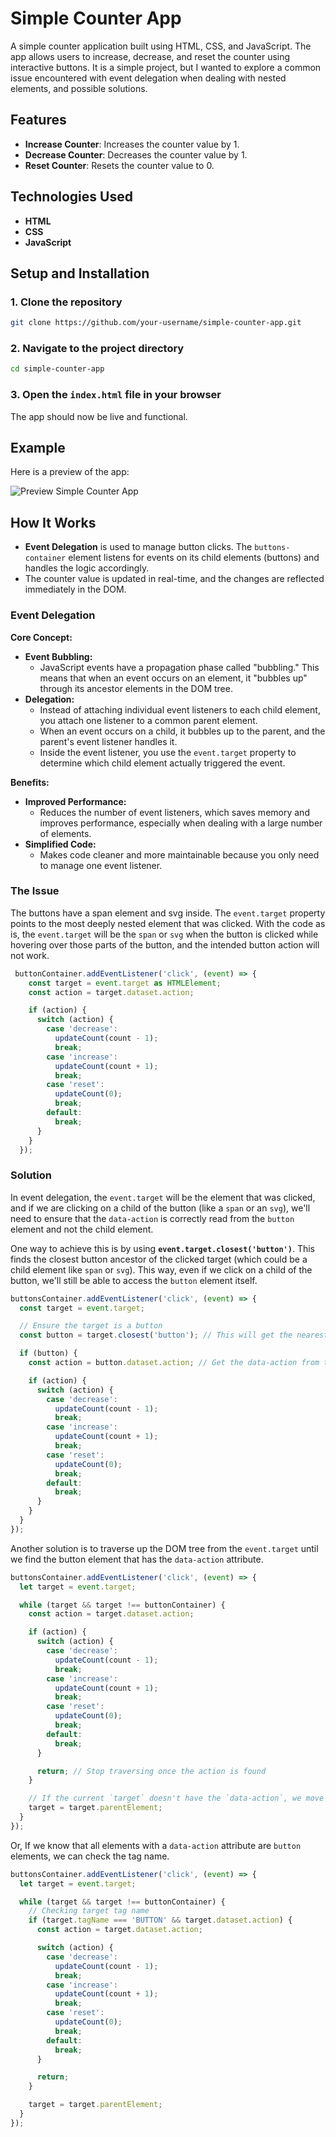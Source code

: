 # Simple Counter App

A simple counter application built using HTML, CSS, and JavaScript. The app allows users to increase, decrease, and reset the counter using interactive buttons. It is a simple project, but I wanted to explore a common issue encountered with event delegation when dealing with nested elements, and possible solutions.

## Features

- **Increase Counter**: Increases the counter value by 1.
- **Decrease Counter**: Decreases the counter value by 1.
- **Reset Counter**: Resets the counter value to 0.

## Technologies Used

- **HTML**
- **CSS**
- **JavaScript**

## Setup and Installation

### 1. Clone the repository

```bash
git clone https://github.com/your-username/simple-counter-app.git
```

### 2. Navigate to the project directory

```bash
cd simple-counter-app
```

### 3. Open the `index.html` file in your browser

The app should now be live and functional.

## Example

Here is a preview of the app:

![Preview Simple Counter App](./images/screenshot.png)

## How It Works

- **Event Delegation** is used to manage button clicks. The `buttons-container` element listens for events on its child elements (buttons) and handles the logic accordingly.
- The counter value is updated in real-time, and the changes are reflected immediately in the DOM.

### Event Delegation

**Core Concept:**

- **Event Bubbling:**
  - JavaScript events have a propagation phase called "bubbling." This means that when an event occurs on an element, it "bubbles up" through its ancestor elements in the DOM tree.
- **Delegation:**
  - Instead of attaching individual event listeners to each child element, you attach one listener to a common parent element.
  - When an event occurs on a child, it bubbles up to the parent, and the parent's event listener handles it.
  - Inside the event listener, you use the `event.target` property to determine which child element actually triggered the event.

**Benefits:**

- **Improved Performance:**
  - Reduces the number of event listeners, which saves memory and improves performance, especially when dealing with a large number of elements.
- **Simplified Code:**
  - Makes code cleaner and more maintainable because you only need to manage one event listener.

### The Issue

The buttons have a span element and svg inside. The `event.target` property points to the most deeply nested element that was clicked. With the code as is, the `event.target` will be the `span` or `svg` when the button is clicked while hovering over those parts of the button, and the intended button action will not work.

```js
 buttonContainer.addEventListener('click', (event) => {
    const target = event.target as HTMLElement;
    const action = target.dataset.action;

    if (action) {
      switch (action) {
        case 'decrease':
          updateCount(count - 1);
          break;
        case 'increase':
          updateCount(count + 1);
          break;
        case 'reset':
          updateCount(0);
          break;
        default:
          break;
      }
    }
  });
```

### Solution

In event delegation, the `event.target` will be the element that was clicked, and if we are clicking on a child of the button (like a `span` or an `svg`), we'll need to ensure that the `data-action` is correctly read from the `button` element and not the child element.

One way to achieve this is by using **`event.target.closest('button')`**. This finds the closest button ancestor of the clicked target (which could be a child element like `span` or `svg`). This way, even if we click on a child of the button, we'll still be able to access the `button` element itself.

```js
buttonsContainer.addEventListener('click', (event) => {
  const target = event.target;

  // Ensure the target is a button
  const button = target.closest('button'); // This will get the nearest button ancestor

  if (button) {
    const action = button.dataset.action; // Get the data-action from the button element

    if (action) {
      switch (action) {
        case 'decrease':
          updateCount(count - 1);
          break;
        case 'increase':
          updateCount(count + 1);
          break;
        case 'reset':
          updateCount(0);
          break;
        default:
          break;
      }
    }
  }
});
```

Another solution is to traverse up the DOM tree from the `event.target` until we find the button element that has the `data-action` attribute.

```javascript
buttonsContainer.addEventListener('click', (event) => {
  let target = event.target;

  while (target && target !== buttonContainer) {
    const action = target.dataset.action;

    if (action) {
      switch (action) {
        case 'decrease':
          updateCount(count - 1);
          break;
        case 'increase':
          updateCount(count + 1);
          break;
        case 'reset':
          updateCount(0);
          break;
        default:
          break;
      }

      return; // Stop traversing once the action is found
    }

    // If the current `target` doesn't have the `data-action`, we move up to its parent element.
    target = target.parentElement;
  }
});
```

Or, If we know that all elements with a `data-action` attribute are `button` elements, we can check the tag name.

```js
buttonsContainer.addEventListener('click', (event) => {
  let target = event.target;

  while (target && target !== buttonContainer) {
    // Checking target tag name
    if (target.tagName === 'BUTTON' && target.dataset.action) {
      const action = target.dataset.action;

      switch (action) {
        case 'decrease':
          updateCount(count - 1);
          break;
        case 'increase':
          updateCount(count + 1);
          break;
        case 'reset':
          updateCount(0);
          break;
        default:
          break;
      }

      return;
    }

    target = target.parentElement;
  }
});
```
